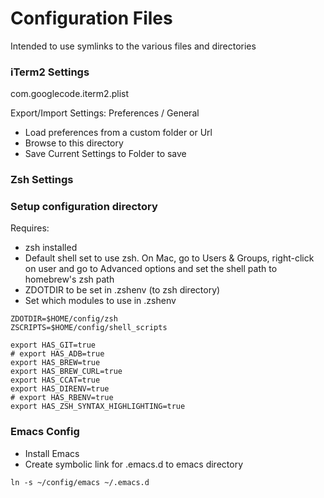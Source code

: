 # Configuration Files
Intended to use symlinks to the various files and directories

### iTerm2 Settings
com.googlecode.iterm2.plist

Export/Import Settings:
Preferences / General
* Load preferences from a custom folder or Url
* Browse to this directory
* Save Current Settings to Folder to save

### Zsh Settings
### Setup configuration directory

Requires:
* zsh installed
* Default shell set to use zsh. On Mac, go to Users & Groups,
  right-click on user and go to Advanced options and set the
  shell path to homebrew's zsh path
* ZDOTDIR to be set in .zshenv (to zsh directory)
* Set which modules to use in .zshenv

```
ZDOTDIR=$HOME/config/zsh
ZSCRIPTS=$HOME/config/shell_scripts

export HAS_GIT=true
# export HAS_ADB=true
export HAS_BREW=true
export HAS_BREW_CURL=true
export HAS_CCAT=true
export HAS_DIRENV=true
# export HAS_RBENV=true
export HAS_ZSH_SYNTAX_HIGHLIGHTING=true
```

### Emacs Config
* Install Emacs
* Create symbolic link for .emacs.d to emacs directory
```
ln -s ~/config/emacs ~/.emacs.d
```